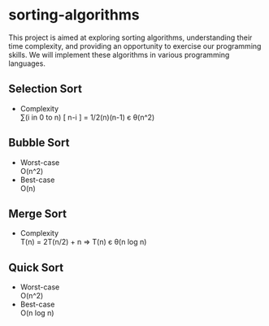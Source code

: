 ﻿# sorting-algorithms
This project is aimed at exploring sorting algorithms, understanding their time complexity, and providing an opportunity to exercise our programming skills. We will implement these algorithms in various programming languages.

## Selection Sort
- Complexity <br/>
∑(i in 0 to n) [ n-i ] = 1/2(n)(n-1) є θ(n^2)

## Bubble Sort
- Worst-case <br/>
O(n^2)
- Best-case <br/>
O(n)

## Merge Sort
- Complexity <br/>
T(n) = 2T(n/2) + n  =>  T(n) є θ(n log n)

## Quick Sort
- Worst-case <br/>
O(n^2)
- Best-case <br/>
O(n log n)
